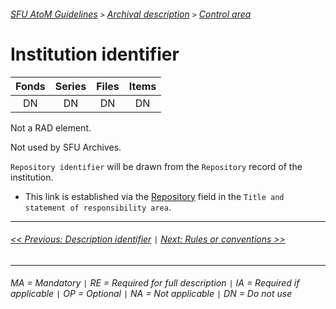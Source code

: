 ###### [SFU AtoM Guidelines](../README.md) `>` [Archival description](overview.md) `>` [Control area](overview.md#control-area)

# Institution identifier
| Fonds 	| Series 	| Files 	| Items 	|
|:-----:	|:------:	|:-----:	|:-----:	|
|   DN    |   DN    |   DN  	|   DN  	|

Not a RAD element.

Not used by SFU Archives.

`Repository identifier` will be drawn from the `Repository` record of the institution.
- This link is established via the [Repository](repository.md) field in the `Title and statement of responsibility area`.


---
###### [<< Previous: Description identifier](description-identifier.md) `|` [Next: Rules or conventions >>](rules-or-conventions.md)
---
###### MA = Mandatory `|` RE = Required for full description `|` IA = Required if applicable `|` OP = Optional `|` NA = Not applicable `|` DN = Do not use
